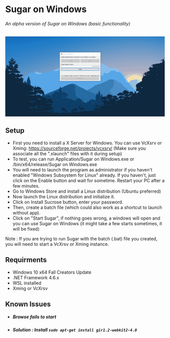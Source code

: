 # Sugar on Windows

###### An alpha version of Sugar on Windows (basic functionality)

![Alt Text](https://github.com/Hrishi1999/Sugar-on-Windows/blob/master/Images/SOW.gif?raw=true)

## Setup

* First you need to install a X Server for Windows. You can use VcXsrv or Xming: https://sourceforge.net/projects/vcxsrv/ (Make sure you associate all the ".xlaunch" files with it during setup)
* To test, you can run Application/Sugar on Windows.exe  or  /bin/x64/release/Sugar on Windows.exe
* You will need to launch the program as administrator if you haven't enabled "Windows Subsystem for Linux" already. If you haven't, just click on the Enable button and wait for sometime. Restart your PC after a few minutes.
* Go to Windows Store and install a Linux distribution (Ubuntu preferred)
* Now launch the Linux distribution and initialize it.
* Click on Install Sucrose button, enter your password. 
* Then, create a batch file (which could also work as a shortcut to launch without app). 
* Click on "Start Sugar", if nothing goes wrong, a windows will open and you can use Sugar on Windows (it might take a few starts sometimes, it will be fixed)

Note : If you are trying to run Sugar with the batch (.bat) file you created, you will need to start a VcXrsv or Xming instance.

## Requirments

* Windows 10 x64 Fall Creators Update
* .NET Framework 4.6.x
* WSL installed
* Xming or VcXrsv
## Known Issues

* ##### Browse fails to start
* ##### Solution : Install ```sudo apt-get install gir1.2-webkit2-4.0```


